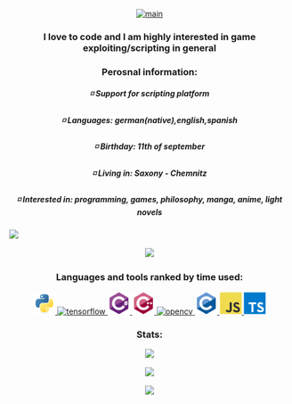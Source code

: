 
<p align="center"><a href="#"><img src="https://i.ibb.co/LCktJ75/main.png" alt="main" border="0"></a></p>

<h3 align="center">I love to code and I am highly interested in game exploiting/scripting in general</h3>

<h3 align="center"> Perosnal information: </h3>
<p align="center">
  <h5 align="center"> ◽️ Support for scripting platform</h4>
  <h5 align="center"> ◽️ Languages: german(native),english,spanish</h4>
  <h5 align="center"> ◽️ Birthday: 11th of september</h4>
  <h5 align="center"> ◽️ Living in: Saxony - Chemnitz</h4>
  <h5 align="center"> ◽️ Interested in: programming, games, philosophy, manga, anime, light novels</h5>
</p>

![](https://hit.yhype.me/github/profile?user_id=88363187)

<p align="center"><img src="https://komarev.com/ghpvc/?username=ekqrcalamity&label=Profile%20views&color=0e75b6&style=flat-square"></p>

<h3 align="center">Languages and tools ranked by time used:</h3>
<p align="center">
<a href="https://www.python.org" target="_blank"> <img src="https://raw.githubusercontent.com/devicons/devicon/master/icons/python/python-original.svg" alt="python" width="40" height="40"/> </a> 
<a href="https://www.tensorflow.org" target="_blank"> <img src="https://www.vectorlogo.zone/logos/tensorflow/tensorflow-icon.svg" alt="tensorflow" width="40" height="40"/> </a> 
<a href="https://www.w3schools.com/cs/" target="_blank"> <img src="https://raw.githubusercontent.com/devicons/devicon/master/icons/csharp/csharp-original.svg" alt="csharp" width="40" height="40"/> </a> 
<a href="https://www.w3schools.com/cpp/" target="_blank"> <img src="https://raw.githubusercontent.com/devicons/devicon/master/icons/cplusplus/cplusplus-original.svg" alt="cplusplus" width="40" height="40"/> </a> 
<a href="https://opencv.org/" target="_blank"> <img src="https://www.vectorlogo.zone/logos/opencv/opencv-icon.svg" alt="opencv" width="40" height="40"/> </a> 
<a href="https://www.cprogramming.com/" target="_blank"> <img src="https://raw.githubusercontent.com/devicons/devicon/master/icons/c/c-original.svg" alt="c" width="40" height="40"/> </a> 
<a href="https://developer.mozilla.org/en-US/docs/Web/JavaScript" target="_blank"> <img src="https://raw.githubusercontent.com/devicons/devicon/master/icons/javascript/javascript-original.svg" alt="javascript" width="40" height="40"/> </a> 
<a href="https://www.typescriptlang.org/" target="_blank"> <img src="https://raw.githubusercontent.com/devicons/devicon/master/icons/typescript/typescript-original.svg" alt="typescript" width="40" height="40"/> </a> </p>

<h3 align="center">Stats:</h3>

<p align="center"><img src="https://github-readme-stats.vercel.app/api/top-langs?username=EKQRCalamity&show_icons=true&locale=en&layout=compact&theme=gotham"></p>
<p align="center"><img src="https://github-readme-stats.vercel.app/api?username=EKQRCalamity&show_icons=true&locale=en&theme=gotham"></p>
<p align="center"><img src="https://github-readme-streak-stats.herokuapp.com/?user=EKQRCalamity&theme=gotham"></p>
